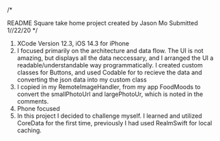/*

README
Square take home project created by Jason Mo
Submitted 1//22/20
*/
1. XCode Version 12.3, iOS 14.3 for iPhone
2. I focused primarily on the architecture and data flow. The UI is not amazing, but displays all the data neccessary, 
and I arranged the UI a readable/understandable way programmatically. I created custom classes for Buttons, and used Codable for
to recieve the data and converting the json data into my custom class
3. I copied in my RemoteImageHandler, from my app FoodMoods to convert the smallPhotoUrl and largePhotoUr, which is noted in the comments.
4. Phone focused
5. In this project I decided to challenge myself. I learned and utilized CoreData for the first time, previously I had used 
RealmSwift for local caching. 
